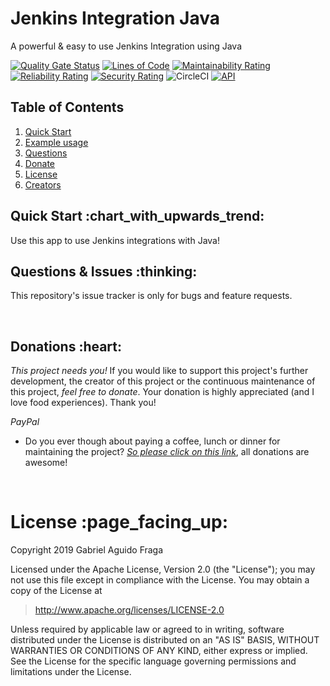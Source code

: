 # Jenkins Integration Java
A powerful & easy to use Jenkins Integration using Java

[![Quality Gate Status](https://sonarcloud.io/api/project_badges/measure?project=kaapiel_Jenkins-Integration&metric=alert_status)](https://sonarcloud.io/dashboard?id=kaapiel_Jenkins-Integration)
[![Lines of Code](https://sonarcloud.io/api/project_badges/measure?project=kaapiel_Jenkins-Integration&metric=ncloc)](https://sonarcloud.io/dashboard?id=kaapiel_Jenkins-Integration)
[![Maintainability Rating](https://sonarcloud.io/api/project_badges/measure?project=kaapiel_Jenkins-Integration&metric=sqale_rating)](https://sonarcloud.io/dashboard?id=kaapiel_Jenkins-Integration)
[![Reliability Rating](https://sonarcloud.io/api/project_badges/measure?project=kaapiel_Jenkins-Integration&metric=reliability_rating)](https://sonarcloud.io/dashboard?id=kaapiel_Jenkins-Integration)
[![Security Rating](https://sonarcloud.io/api/project_badges/measure?project=kaapiel_Jenkins-Integration&metric=security_rating)](https://sonarcloud.io/dashboard?id=kaapiel_Jenkins-Integration)
![CircleCI](https://img.shields.io/circleci/build/github/kaapiel/Jenkins-Integration-Java/master)
[![API](https://img.shields.io/badge/API-26%2B-green.svg?style=flat)](https://android-arsenal.com/api?level=26)

## Table of Contents
1. [Quick Start](#quick-start)
1. [Example usage](#examples)
1. [Questions](#report)
1. [Donate](#donate)
1. [License](#licence)
1. [Creators](#creators)

<h2 id="quick-start">Quick Start :chart_with_upwards_trend:</h2>
Use this app to use Jenkins integrations with Java!

<br/>

<h2 id="report">Questions & Issues :thinking:</h2>

This repository's issue tracker is only for bugs and feature requests.  

<br/>

<h2 id="donate">Donations :heart:</h2>

*This project needs you!* If you would like to support this project's further development, the creator of this project or the continuous maintenance of this project, *feel free to donate*. Your donation is highly appreciated (and I love food experiences). Thank you!

*PayPal*

- Do you ever though about paying a coffee, lunch or dinner for maintaining the project? [*So please click on this link*](https://www.paypal.com/cgi-bin/webscr?cmd=_donations&business=gabriel_aguido@hotmail.com&lc=US&item_name=Donation+to+Jenkins+Integration+Java+Maintenance&no_note=0&cn=&currency_code=USD&bn=PP-DonationsBF:btn_donateCC_LG.gif:NonHosted), all donations are awesome!

<br/>

<h1 id="license">License :page_facing_up:</h1>

Copyright 2019 Gabriel Aguido Fraga

Licensed under the Apache License, Version 2.0 (the "License");
you may not use this file except in compliance with the License.
You may obtain a copy of the License at

> http://www.apache.org/licenses/LICENSE-2.0

Unless required by applicable law or agreed to in writing, software
distributed under the License is distributed on an "AS IS" BASIS,
WITHOUT WARRANTIES OR CONDITIONS OF ANY KIND, either express or implied.
See the License for the specific language governing permissions and
limitations under the License.

<br/>
